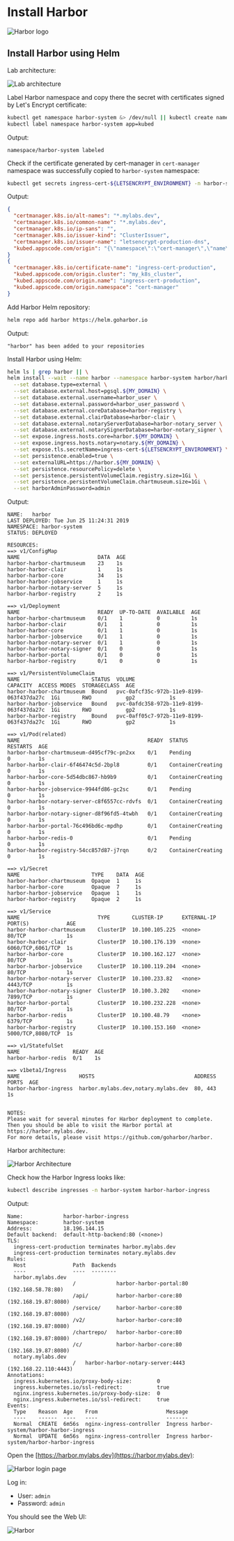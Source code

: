 # Install Harbor

![Harbor logo](https://raw.githubusercontent.com/cncf/artwork/c33a8386bce4eabc36e1d4972e0996db4630037b/projects/harbor/horizontal/color/harbor-horizontal-color.svg?sanitize=true
"Harbor logo")

## Install Harbor using Helm

Lab architecture:

![Lab architecture](https://raw.githubusercontent.com/ruzickap/k8s-harbor-presentation/master/images/harbor_demo_architecture_diagram.svg?sanitize=true
"Lab architecture")

Label Harbor namespace and copy there the secret with certificates signed by
Let's Encrypt certificate:

```bash
kubectl get namespace harbor-system &> /dev/null || kubectl create namespace harbor-system
kubectl label namespace harbor-system app=kubed
```

Output:

```text
namespace/harbor-system labeled
```

Check if the certificate generated by cert-manager in `cert-manager` namespace
was successfully copied to `harbor-system` namespace:

```bash
kubectl get secrets ingress-cert-${LETSENCRYPT_ENVIRONMENT} -n harbor-system -o json | jq ".metadata | .annotations, .labels"
```

Output:

```json
{
  "certmanager.k8s.io/alt-names": "*.mylabs.dev",
  "certmanager.k8s.io/common-name": "*.mylabs.dev",
  "certmanager.k8s.io/ip-sans": "",
  "certmanager.k8s.io/issuer-kind": "ClusterIssuer",
  "certmanager.k8s.io/issuer-name": "letsencrypt-production-dns",
  "kubed.appscode.com/origin": "{\"namespace\":\"cert-manager\",\"name\":\"ingress-cert-production\",\"uid\":\"c6e141f7-971e-11e9-8672-02d8c8e92542\",\"resourceVersion\":\"17751\"}"
}
{
  "certmanager.k8s.io/certificate-name": "ingress-cert-production",
  "kubed.appscode.com/origin.cluster": "my_k8s_cluster",
  "kubed.appscode.com/origin.name": "ingress-cert-production",
  "kubed.appscode.com/origin.namespace": "cert-manager"
}
```

Add Harbor Helm repository:

```bash
helm repo add harbor https://helm.goharbor.io
```

Output:

```text
"harbor" has been added to your repositories
```

Install Harbor using Helm:

```bash
helm ls | grep harbor || \
helm install --wait --name harbor --namespace harbor-system harbor/harbor --version v1.1.1 \
  --set database.type=external \
  --set database.external.host=pgsql.${MY_DOMAIN} \
  --set database.external.username=harbor_user \
  --set database.external.password=harbor_user_password \
  --set database.external.coreDatabase=harbor-registry \
  --set database.external.clairDatabase=harbor-clair \
  --set database.external.notaryServerDatabase=harbor-notary_server \
  --set database.external.notarySignerDatabase=harbor-notary_signer \
  --set expose.ingress.hosts.core=harbor.${MY_DOMAIN} \
  --set expose.ingress.hosts.notary=notary.${MY_DOMAIN} \
  --set expose.tls.secretName=ingress-cert-${LETSENCRYPT_ENVIRONMENT} \
  --set persistence.enabled=true \
  --set externalURL=https://harbor.${MY_DOMAIN} \
  --set persistence.resourcePolicy=delete \
  --set persistence.persistentVolumeClaim.registry.size=1Gi \
  --set persistence.persistentVolumeClaim.chartmuseum.size=1Gi \
  --set harborAdminPassword=admin
```

Output:

```text
NAME:   harbor
LAST DEPLOYED: Tue Jun 25 11:24:31 2019
NAMESPACE: harbor-system
STATUS: DEPLOYED

RESOURCES:
==> v1/ConfigMap
NAME                         DATA  AGE
harbor-harbor-chartmuseum    23    1s
harbor-harbor-clair          1     1s
harbor-harbor-core           34    1s
harbor-harbor-jobservice     1     1s
harbor-harbor-notary-server  5     1s
harbor-harbor-registry       2     1s

==> v1/Deployment
NAME                         READY  UP-TO-DATE  AVAILABLE  AGE
harbor-harbor-chartmuseum    0/1    1           0          1s
harbor-harbor-clair          0/1    1           0          1s
harbor-harbor-core           0/1    1           0          1s
harbor-harbor-jobservice     0/1    1           0          1s
harbor-harbor-notary-server  0/1    1           0          1s
harbor-harbor-notary-signer  0/1    0           0          1s
harbor-harbor-portal         0/1    0           0          1s
harbor-harbor-registry       0/1    0           0          1s

==> v1/PersistentVolumeClaim
NAME                       STATUS  VOLUME                                    CAPACITY  ACCESS MODES  STORAGECLASS  AGE
harbor-harbor-chartmuseum  Bound   pvc-0afcf35c-972b-11e9-8199-063f437da27c  1Gi       RWO           gp2           1s
harbor-harbor-jobservice   Bound   pvc-0afdc358-972b-11e9-8199-063f437da27c  1Gi       RWO           gp2           1s
harbor-harbor-registry     Bound   pvc-0aff05c7-972b-11e9-8199-063f437da27c  1Gi       RWO           gp2           1s

==> v1/Pod(related)
NAME                                         READY  STATUS             RESTARTS  AGE
harbor-harbor-chartmuseum-d495cf79c-pn2xx    0/1    Pending            0         1s
harbor-harbor-clair-6f46474c5d-2bpl8         0/1    ContainerCreating  0         1s
harbor-harbor-core-5d54dbc867-hb9b9          0/1    ContainerCreating  0         1s
harbor-harbor-jobservice-9944fd86-gc2sc      0/1    Pending            0         1s
harbor-harbor-notary-server-c8f6557cc-rdvfs  0/1    ContainerCreating  0         1s
harbor-harbor-notary-signer-d8f96fd5-4twbh   0/1    ContainerCreating  0         1s
harbor-harbor-portal-76c496bd6c-mpdhp        0/1    ContainerCreating  0         1s
harbor-harbor-redis-0                        0/1    Pending            0         1s
harbor-harbor-registry-54cc857d87-j7rqn      0/2    ContainerCreating  0         1s

==> v1/Secret
NAME                       TYPE    DATA  AGE
harbor-harbor-chartmuseum  Opaque  1     1s
harbor-harbor-core         Opaque  7     1s
harbor-harbor-jobservice   Opaque  1     1s
harbor-harbor-registry     Opaque  2     1s

==> v1/Service
NAME                         TYPE       CLUSTER-IP      EXTERNAL-IP  PORT(S)            AGE
harbor-harbor-chartmuseum    ClusterIP  10.100.105.225  <none>       80/TCP             1s
harbor-harbor-clair          ClusterIP  10.100.176.139  <none>       6060/TCP,6061/TCP  1s
harbor-harbor-core           ClusterIP  10.100.162.127  <none>       80/TCP             1s
harbor-harbor-jobservice     ClusterIP  10.100.119.204  <none>       80/TCP             1s
harbor-harbor-notary-server  ClusterIP  10.100.233.82   <none>       4443/TCP           1s
harbor-harbor-notary-signer  ClusterIP  10.100.3.202    <none>       7899/TCP           1s
harbor-harbor-portal         ClusterIP  10.100.232.228  <none>       80/TCP             1s
harbor-harbor-redis          ClusterIP  10.100.48.79    <none>       6379/TCP           1s
harbor-harbor-registry       ClusterIP  10.100.153.160  <none>       5000/TCP,8080/TCP  1s

==> v1/StatefulSet
NAME                 READY  AGE
harbor-harbor-redis  0/1    1s

==> v1beta1/Ingress
NAME                   HOSTS                                ADDRESS  PORTS  AGE
harbor-harbor-ingress  harbor.mylabs.dev,notary.mylabs.dev  80, 443  1s


NOTES:
Please wait for several minutes for Harbor deployment to complete.
Then you should be able to visit the Harbor portal at https://harbor.mylabs.dev.
For more details, please visit https://github.com/goharbor/harbor.
```

Harbor architecture:

![Harbor Architecture](https://raw.githubusercontent.com/goharbor/harbor/5d31dd5b57d83f300907744aabf13ca60aac19b3/docs/img/harbor-arch.png
"Harbor Architecture")

Check how the Harbor Ingress looks like:

```bash
kubectl describe ingresses -n harbor-system harbor-harbor-ingress
```

Output:

```text
Name:             harbor-harbor-ingress
Namespace:        harbor-system
Address:          18.196.144.15
Default backend:  default-http-backend:80 (<none>)
TLS:
  ingress-cert-production terminates harbor.mylabs.dev
  ingress-cert-production terminates notary.mylabs.dev
Rules:
  Host               Path  Backends
  ----               ----  --------
  harbor.mylabs.dev
                     /             harbor-harbor-portal:80 (192.168.58.78:80)
                     /api/         harbor-harbor-core:80 (192.168.19.87:8080)
                     /service/     harbor-harbor-core:80 (192.168.19.87:8080)
                     /v2/          harbor-harbor-core:80 (192.168.19.87:8080)
                     /chartrepo/   harbor-harbor-core:80 (192.168.19.87:8080)
                     /c/           harbor-harbor-core:80 (192.168.19.87:8080)
  notary.mylabs.dev
                     /   harbor-harbor-notary-server:4443 (192.168.22.110:4443)
Annotations:
  ingress.kubernetes.io/proxy-body-size:        0
  ingress.kubernetes.io/ssl-redirect:           true
  nginx.ingress.kubernetes.io/proxy-body-size:  0
  nginx.ingress.kubernetes.io/ssl-redirect:     true
Events:
  Type    Reason  Age    From                      Message
  ----    ------  ----   ----                      -------
  Normal  CREATE  6m56s  nginx-ingress-controller  Ingress harbor-system/harbor-harbor-ingress
  Normal  UPDATE  6m56s  nginx-ingress-controller  Ingress harbor-system/harbor-harbor-ingress
```

Open the [https://harbor.mylabs.dev](https://harbor.mylabs.dev):

![Harbor login page](./harbor_login_page.png "Harbor login page")

Log in:

* User: `admin`
* Password: `admin`

You should see the Web UI:

![Harbor](./harbor_projects.png "Harbor")
